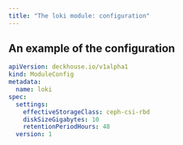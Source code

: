 ```yaml
---
title: "The loki module: configuration"
---
```


<!-- SCHEMA -->

## An example of the configuration

```yaml
apiVersion: deckhouse.io/v1alpha1
kind: ModuleConfig
metadata:
  name: loki
spec:
  settings:
    effectiveStorageClass: ceph-csi-rbd
    diskSizeGigabytes: 10
    retentionPeriodHours: 48
  version: 1
```
